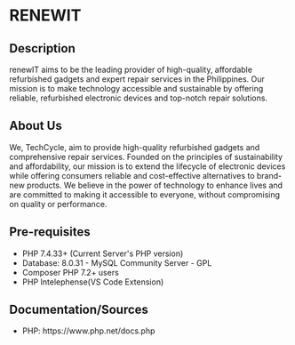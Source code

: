 <h1>RENEWIT</h1>

<h2>Description</h2>
<p>renewIT aims to be the leading provider of high-quality, affordable refurbished gadgets and expert repair services in the Philippines. Our mission is to make technology accessible and sustainable by offering reliable, refurbished electronic devices and top-notch repair solutions.</p>

<h2>About Us</h2>
We, TechCycle, aim to provide high-quality refurbished gadgets and comprehensive repair services. Founded on the principles of sustainability and affordability, our mission is to extend the lifecycle of electronic devices while offering consumers reliable and cost-effective alternatives to brand-new products. We believe in the power of technology to enhance lives and are committed to making it accessible to everyone, without compromising on quality or performance.

<h2>Pre-requisites</h2>

<ul>
	<li>PHP 7.4.33+ (Current Server's PHP version)</li>
	<li>Database: 8.0.31 - MySQL Community Server - GPL</li>
	<li>Composer PHP 7.2+ users</li>
	<li>PHP Intelephense(VS Code Extension)</li>
</ul>

<h2>Documentation/Sources</h2>
<ul>
	<li>PHP: https://www.php.net/docs.php</li>
